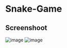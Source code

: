 # Snake-Game

## Screenshoot
![image](https://github.com/rolandvincent/Snake-Game/assets/52077393/0b8df062-6b04-4dd9-8a28-203540b6e530)
![image](https://github.com/rolandvincent/Snake-Game/assets/52077393/353eb505-6ac9-46be-be8b-9b01bb97212f)
